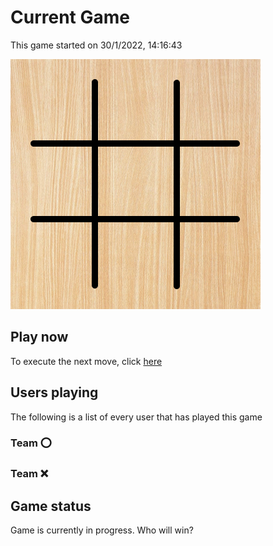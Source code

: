 # Current Game

This game started on 30/1/2022, 14:16:43

![alt text](https://github.com/donadev/TicTacToe/blob/main/games/current/output.png?raw=true)

## Play now
To execute the next move, click [here](https://github.com/donadev/TicTacToe/issues/new?title=x%20%24&body=%0APlease%20replace%20in%20the%20title%20the%20char%20%22%24%22%20with%20the%20index%20of%20your%20move%2C%20following%20the%20schema%3A%0A1%20%7C%202%20%7C%203%0A---------%0A4%20%7C%205%20%7C%206%0A---------%0A7%20%7C%208%20%7C%209%0A%0APlease%20remind%20that%20if%20you%20break%20the%20game%20rules%20the%20move%20will%20not%20be%20applied.%0AIf%20the%20move%20is%20authorized%2C%20it%20will%20display%20with%20your%20name%20on%20the%20readme%20in%20approx%2020%20seconds.%0A)

## Users playing
The following is a list of every user that has played this game
### Team ⭕️



### Team ❌




## Game status
Game is currently in progress. Who will win?
